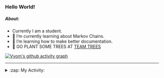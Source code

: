 ### Hello World!

##### About:
- Currently I am a student.
- 🌱 I’m currently learning about Markov Chains.
- 🌱 I’m learning how to make better documentation.
- 🌱 GO PLANT SOME TREES AT [TEAM TREES](https://teamtrees.org/)

[![Vyom's github activity graph](https://activity-graph.herokuapp.com/graph?username=Vyvy-vi)](https://github.com/ashutosh00710/github-readme-activity-graph)

---
<details>
  <summary>:zap: My Activity:</summary>
  
<!--START_SECTION:waka-->
![Code Time](http://img.shields.io/badge/Code%20Time-817%20hrs%2049%20mins-blue)

**I'm a Night 🦉** 

```text
🌞 Morning    67 commits     ██░░░░░░░░░░░░░░░░░░░░░░░   8.23% 
🌆 Daytime    199 commits    ██████░░░░░░░░░░░░░░░░░░░   24.45% 
🌃 Evening    282 commits    ████████░░░░░░░░░░░░░░░░░   34.64% 
🌙 Night      266 commits    ████████░░░░░░░░░░░░░░░░░   32.68%

```
📅 **I'm Most Productive on Sunday** 

```text
Monday       78 commits     ██░░░░░░░░░░░░░░░░░░░░░░░   9.58% 
Tuesday      132 commits    ████░░░░░░░░░░░░░░░░░░░░░   16.22% 
Wednesday    124 commits    ███░░░░░░░░░░░░░░░░░░░░░░   15.23% 
Thursday     110 commits    ███░░░░░░░░░░░░░░░░░░░░░░   13.51% 
Friday       107 commits    ███░░░░░░░░░░░░░░░░░░░░░░   13.14% 
Saturday     89 commits     ██░░░░░░░░░░░░░░░░░░░░░░░   10.93% 
Sunday       174 commits    █████░░░░░░░░░░░░░░░░░░░░   21.38%

```


📊 **This Week I Spent My Time On** 

```text
🔥 Editors: 
VS Code                  8 hrs 29 mins       █████████████████████░░░░   85.07% 
Vim                      1 hr 29 mins        ███░░░░░░░░░░░░░░░░░░░░░░   14.93%

🐱‍💻 Projects: 
praise                   8 hrs 30 mins       █████████████████████░░░░   85.2% 
phishing-check-bot       33 mins             █░░░░░░░░░░░░░░░░░░░░░░░░   5.54% 
Unknown Project          28 mins             █░░░░░░░░░░░░░░░░░░░░░░░░   4.8% 
developer-rubric         17 mins             ░░░░░░░░░░░░░░░░░░░░░░░░░   2.95% 
discord-bot              9 mins              ░░░░░░░░░░░░░░░░░░░░░░░░░   1.52%

```


 Last Updated on 14/06/2022 03:39:05 UTC
<!--END_SECTION:waka-->
</details>
